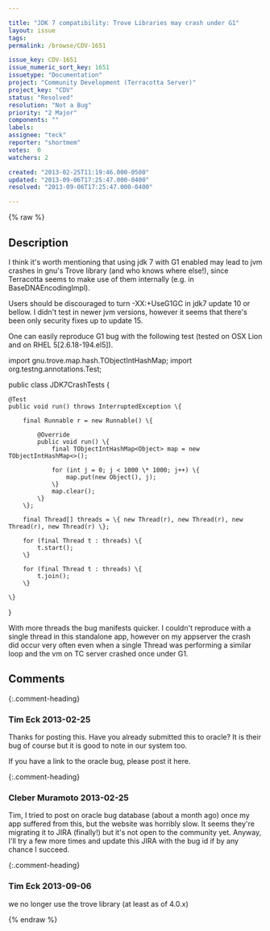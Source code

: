 ```yaml
---

title: "JDK 7 compatibility: Trove Libraries may crash under G1"
layout: issue
tags: 
permalink: /browse/CDV-1651

issue_key: CDV-1651
issue_numeric_sort_key: 1651
issuetype: "Documentation"
project: "Community Development (Terracotta Server)"
project_key: "CDV"
status: "Resolved"
resolution: "Not a Bug"
priority: "2 Major"
components: ""
labels: 
assignee: "teck"
reporter: "shortmem"
votes:  0
watchers: 2

created: "2013-02-25T11:19:46.000-0500"
updated: "2013-09-06T17:25:47.000-0400"
resolved: "2013-09-06T17:25:47.000-0400"

---
```




{% raw %}



## Description

<div markdown="1" class="description">

I think it's worth mentioning that using jdk 7 with G1 enabled may lead to jvm crashes in gnu's Trove library (and who knows where else!), since Terracotta seems to make use of them internally (e.g. in BaseDNAEncodingImpl).

Users should be discouraged to turn -XX:+UseG1GC in jdk7 update 10 or bellow. I didn't test in newer jvm versions, however it seems that there's been only security fixes up to update 15.

One can easily reproduce G1 bug with the following test (tested on OSX Lion and on RHEL 5[2.6.18-194.el5]). 

import gnu.trove.map.hash.TObjectIntHashMap;
import org.testng.annotations.Test;

public class JDK7CrashTests \{

	@Test
	public void run() throws InterruptedException \{

		final Runnable r = new Runnable() \{

			@Override
			public void run() \{
				final TObjectIntHashMap<Object> map = new TObjectIntHashMap<>();

				for (int j = 0; j < 1000 \* 1000; j++) \{
					map.put(new Object(), j);
				\}
				map.clear();
			\}
		\};

		final Thread[] threads = \{ new Thread(r), new Thread(r), new Thread(r), new Thread(r) \};

		for (final Thread t : threads) \{
			t.start();
		\}

		for (final Thread t : threads) \{
			t.join();
		\}

	\}
\}

With more threads the bug manifests quicker. I couldn't reproduce with a single thread in this standalone app, however on my appserver the crash did occur very often even when a single Thread was performing a similar loop and the vm on TC server crashed once under G1.

</div>

## Comments


{:.comment-heading}
### **Tim Eck** <span class="date">2013-02-25</span>

<div markdown="1" class="comment">

Thanks for posting this. Have you already submitted this to oracle? It is their bug of course but it is good to note in our system too. 

If you have a link to the oracle bug, please post it here. 

</div>


{:.comment-heading}
### **Cleber Muramoto** <span class="date">2013-02-25</span>

<div markdown="1" class="comment">

Tim, I tried to post on oracle bug database (about a month ago) once my app suffered from this, but the website was horribly slow. It seems they're migrating it to JIRA (finally!) but it's not open to the community yet. Anyway, I'll try a few more times and update this JIRA with the bug id if by any chance I succeed.

</div>


{:.comment-heading}
### **Tim Eck** <span class="date">2013-09-06</span>

<div markdown="1" class="comment">

we no longer use the trove library (at least as of 4.0.x)


</div>



{% endraw %}
